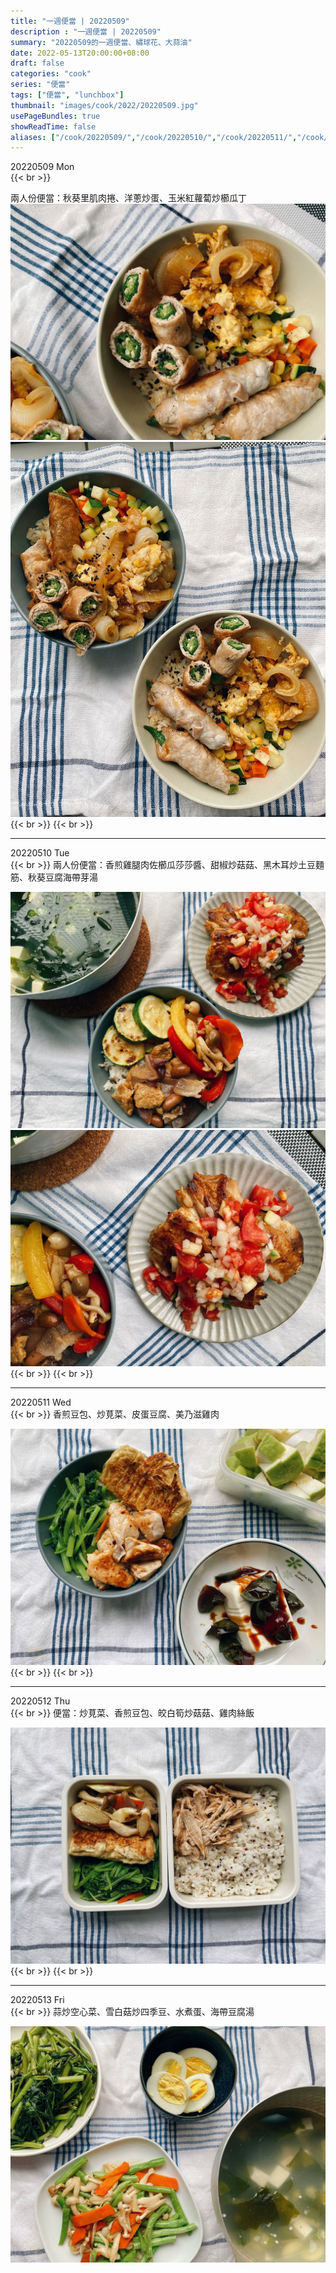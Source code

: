 ```yaml
---
title: "一週便當 | 20220509"
description : "一週便當 | 20220509"
summary: "20220509的一週便當、繡球花、大蒜油"
date: 2022-05-13T20:00:00+08:00
draft: false
categories: "cook"
series: "便當"
tags: ["便當", "lunchbox"]
thumbnail: "images/cook/2022/20220509.jpg"
usePageBundles: true
showReadTime: false
aliases: ["/cook/20220509/","/cook/20220510/","/cook/20220511/","/cook/20220512/","/cook/20220513/"]
---
```

<div class="border-item"><span>20220509 Mon</span></div>
{{< br >}}

兩人份便當：秋葵里肌肉捲、洋蔥炒蛋、玉米紅蘿蔔炒櫛瓜丁
![2022-05-09 秋葵里肌肉捲、洋蔥炒蛋、玉米紅蘿蔔炒櫛瓜丁](20220509_bento_1.jpg)
![2022-05-09 秋葵里肌肉捲、洋蔥炒蛋、玉米紅蘿蔔炒櫛瓜丁](20220509_bento_2.jpg)
{{< br >}}
{{< br >}}

---

<div class="border-item"><span>20220510 Tue</span></div>
{{< br >}}
兩人份便當：香煎雞腿肉佐櫛瓜莎莎醬、甜椒炒菇菇、黑木耳炒土豆麵筋、秋葵豆腐海帶芽湯

![2022-05-10 香煎雞腿肉佐櫛瓜莎莎醬、甜椒炒菇菇、黑木耳炒土豆麵筋、秋葵豆腐海帶芽湯](20220510_bento_1.jpg)
![2022-05-10 香煎雞腿肉佐櫛瓜莎莎醬、甜椒炒菇菇、黑木耳炒土豆麵筋、秋葵豆腐海帶芽湯](20220510_bento_2.jpg)
{{< br >}}
{{< br >}}

---

<div class="border-item"><span>20220511 Wed</span></div>
{{< br >}}
香煎豆包、炒莧菜、皮蛋豆腐、美乃滋雞肉

![2022-05-11 香煎豆包、炒莧菜、皮蛋豆腐、美乃滋雞肉](20220511_bento_1.jpg)
{{< br >}}
{{< br >}}

---

<div class="border-item"><span>20220512 Thu</span></div>
{{< br >}}
便當：炒莧菜、香煎豆包、皎白筍炒菇菇、雞肉絲飯

![2022-05-12 炒莧菜、香煎豆包、皎白筍炒菇菇、雞肉絲飯](20220512_bento_1.jpg)
{{< br >}}
{{< br >}}

---

<div class="border-item"><span>20220513 Fri</span></div>
{{< br >}}
蒜炒空心菜、雪白菇炒四季豆、水煮蛋、海帶豆腐湯

![2022-05-13 蒜炒空心菜、雪白菇炒四季豆、水煮蛋、海帶豆腐湯](20220513_bento_1.jpg)

